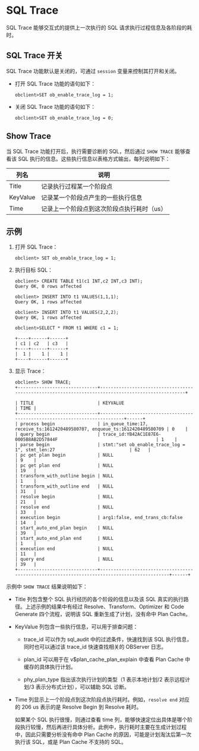 # SQL Trace 


SQL Trace 能够交互式的提供上一次执行的 SQL 请求执行过程信息及各阶段的耗时。

SQL Trace 开关 
---------------------

SQL Trace 功能默认是关闭的，可通过 `session` 变量来控制其打开和关闭。

* 打开 SQL Trace 功能的语句如下：

  ```unknow
  obclient>SET ob_enable_trace_log = 1;
  ```


<!-- -->

* 关闭 SQL Trace 功能的语句如下：

  ```unknow
  obclient>SET ob_enable_trace_log = 0;
  ```

 

Show Trace 
-------------------

当 SQL Trace 功能打开后，执行需要诊断的 SQL，然后通过 `SHOW TRACE` 能够查看该 SQL 执行的信息。这些执行信息以表格方式输出，每列说明如下：


|  **列名**  |         **说明**         |
|----------|------------------------|
| Title    | 记录执行过程某一个阶段点           |
| KeyValue | 记录某一个阶段点产生的一些执行信息      |
| Time     | 记录上一个阶段点到这次阶段点执行耗时（us） |



示例 
-----------

1. 打开 SQL Trace：

   ```unknow
   obclient> SET ob_enable_trace_log = 1;
   ```

   

<!-- -->

2. 执行目标 SQL：

   ```unknow
   obclient> CREATE TABLE t1(c1 INT,c2 INT,c3 INT);
   Query OK, 0 rows affected 
   
   obclient> INSERT INTO t1 VALUES(1,1,1);
   Query OK, 1 rows affected 
   
   obclient> INSERT INTO t1 VALUES(2,2,2);
   Query OK, 1 rows affected 
   
   obclient>SELECT * FROM t1 WHERE c1 = 1;
   
   +----+------+------+
   | c1 | c2   | c3   |
   +----+------+------+
   |  1 |    1 |    1 |
   +----+------+------+
   ```

   

<!-- -->

3. 显示 Trace：

   ```unknow
   obclient> SHOW TRACE;
   +------------------------------+---------------------------------------------------------------------------------------------------+
   
   | TITLE                        | KEYVALUE                                                                   | TIME |
   +------------------------------+----------------------------------------------------------------------------+------+
   | process begin                | in_queue_time:17, receive_ts:1612420489580707, enqueue_ts:1612420489580709 | 0    |
   | query begin                  | trace_id:YB42AC1E87E6-0005B8AB2D57844F                                     | 1    |
   | parse begin                  | stmt:"set ob_enable_trace_log = 1", stmt_len:27                            | 62   |
   | pc get plan begin            | NULL                                                                       | 9    |
   | pc get plan end              | NULL                                                                       | 19   |
   | transform_with_outline begin | NULL                                                                       | 1    |
   | transform_with_outline end   | NULL                                                                       | 31   |
   | resolve begin                | NULL                                                                       | 21   |
   | resolve end                  | NULL                                                                       | 33   |
   | execution begin              | arg1:false, end_trans_cb:false                                             | 14   |
   | start_auto_end_plan begin    | NULL                                                                       | 39   |
   | start_auto_end_plan end      | NULL                                                                       | 1    |
   | execution end                | NULL                                                                       | 11   |
   | query end                    | NULL                                                                       | 39   |                                                                                                                                                      
   +------------------------------+---------------------------------------------------------------------------------------------+------+
   ```

   
示例中 `SHOW TRACE` 结果说明如下：
   
  * Title 列包含整个 SQL 执行经历的各个阶段的信息以及该 SQL 真实的执行路径。上述示例的结果中有经过 Resolve、Transform、Optimizer 和 Code Generate 四个流程，说明该 SQL 重新生成了计划，没有命中 Plan Cache。 
   
  * KeyValue 列包含一些执行信息，可以用于排查问题：
    * trace_id 可以作为 sql_audit 中的过滤条件，快速找到该 SQL 执行信息，同时也可以通过该 trace_id 快速查找相关的 OBServer 日志。

    * plan_id 可以用于在 v$plan_cache_plan_explain 中查看 Plan Cache 中缓存的具体执行计划。

    * phy_plan_type 指出该次执行计划的类型（1 表示本地计划/2 表示远程计划/3 表示分布式计划），可以辅助 SQL 诊断。

  * Time 列显示上一个阶段点到这次阶段点执行耗时。例如，`resolve end` 对应的 206 us 表示的是 Resolve Begin 到 Resolve 耗时。

    如果某个 SQL 执行很慢，则通过查看 time 列，能够快速定位出具体是哪个阶段执行较慢，然后再进行具体分析。此例中，执行耗时主要在生成计划过程中，因此只需要分析没有命中 Plan Cache 的原因，可能是计划淘汰后第一次执行该 SQL，或是 Plan Cache 不支持的 SQL。
     
   

   




